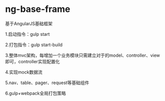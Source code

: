 # ng-base-frame
基于AngularJS基础框架

1.启动指令：gulp start 

2.打包指令：gulp start-build

3.整体mvc架构，每增加一个业务模块只需建立对于的model、controller、view即可，controller实现配置化 

4.实现mock数据流 

5.nav、table、pager、request等基础组件

6.gulp+webpack全局打包策略 

 
